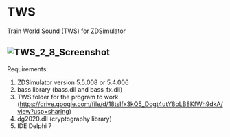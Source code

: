 # TWS
Train World Sound (TWS) for ZDSimulator

![TWS_2_8_Screenshot](https://github.com/user-attachments/assets/e31048c7-6b25-41b5-a59b-ee7bb539d1f2)
----------------------------------
Requirements: 
1) ZDSimulator version 5.5.008 or 5.4.006 
2) bass library (bass.dll and bass_fx.dll)
3) TWS folder for the program to work (https://drive.google.com/file/d/18tsIfx3kQ5_Dogt4utY8oLB8KfWh9dkA/view?usp=sharing) 
4) dg2020.dll (cryptography library)
5) IDE Delphi 7
